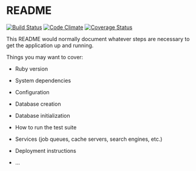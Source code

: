 # README

[![Build Status](https://codeship.com/projects/f5472890-ecbe-0135-6c23-1ea4b672d33f/status?branch=master)](https://codeship.com/projects/f5472890-ecbe-0135-6c23-1ea4b672d33f/status?branch=master)
[![Code Climate](https://codeclimate.com/github/yzhak/hr_depot/badges/gpa.svg)](https://codeclimate.com/github/yzhak/hr_depot)
[![Coverage Status](https://coveralls.io/repos/github/yzhak/hr_depot/badge.svg?branch=master)](https://coveralls.io/github/yzhak/hr_depot?branch=master)

This README would normally document whatever steps are necessary to get the
application up and running.

Things you may want to cover:

* Ruby version

* System dependencies

* Configuration

* Database creation

* Database initialization

* How to run the test suite

* Services (job queues, cache servers, search engines, etc.)

* Deployment instructions

* ...
